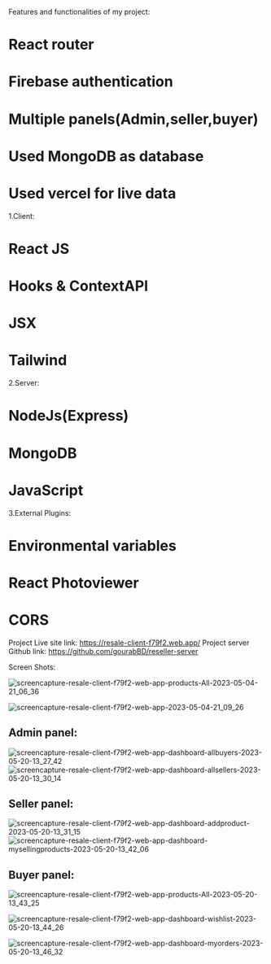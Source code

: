Features and functionalities of my project:

# React router
# Firebase authentication
# Multiple panels(Admin,seller,buyer)
# Used MongoDB as database
# Used vercel for live data




1.Client:

# React JS
# Hooks & ContextAPI
# JSX
# Tailwind

2.Server:

# NodeJs(Express)
# MongoDB
# JavaScript

3.External Plugins:

# Environmental variables
# React Photoviewer
# CORS

Project Live site link: https://resale-client-f79f2.web.app/
Project server Github link: https://github.com/gourabBD/reseller-server

Screen Shots: 

![screencapture-resale-client-f79f2-web-app-products-All-2023-05-04-21_06_36](https://user-images.githubusercontent.com/67328861/236249676-8fe3438d-9d89-44a0-91a8-39c9c723bdc4.png)


![screencapture-resale-client-f79f2-web-app-2023-05-04-21_09_26](https://user-images.githubusercontent.com/67328861/236250271-30715ec0-3e54-4c16-9862-0b24c2da9985.png)

## Admin panel:

![screencapture-resale-client-f79f2-web-app-dashboard-allbuyers-2023-05-20-13_27_42](https://github.com/gourabBD/reseller-client/assets/67328861/55c1e5f8-d689-4981-9bc9-815b3cfbd083)
![screencapture-resale-client-f79f2-web-app-dashboard-allsellers-2023-05-20-13_30_14](https://github.com/gourabBD/reseller-client/assets/67328861/b910c391-b0ef-4144-89e3-6a20dcb46bd6)


## Seller panel:
![screencapture-resale-client-f79f2-web-app-dashboard-addproduct-2023-05-20-13_31_15](https://github.com/gourabBD/reseller-client/assets/67328861/3178723f-24f5-4231-9332-ebdb044f7059)
![screencapture-resale-client-f79f2-web-app-dashboard-mysellingproducts-2023-05-20-13_42_06](https://github.com/gourabBD/reseller-client/assets/67328861/76eacc42-51b3-4528-a07b-2ddf0d9fcfa0)


## Buyer panel: 
![screencapture-resale-client-f79f2-web-app-products-All-2023-05-20-13_43_25](https://github.com/gourabBD/reseller-client/assets/67328861/4f8e1163-24ad-4e85-bc1f-50d222d3cfe0)

![screencapture-resale-client-f79f2-web-app-dashboard-wishlist-2023-05-20-13_44_26](https://github.com/gourabBD/reseller-client/assets/67328861/43ac3f00-f6ea-4101-bcbd-30be8f76c938)


![screencapture-resale-client-f79f2-web-app-dashboard-myorders-2023-05-20-13_46_32](https://github.com/gourabBD/reseller-client/assets/67328861/14434162-77d4-4b78-b5ae-50b6bb4e567d)

